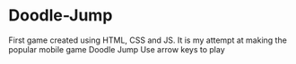 # Doodle-Jump
First game created using HTML, CSS and JS. It is my attempt at making the popular mobile game Doodle Jump
Use arrow keys to play
